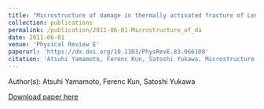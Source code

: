 ```yaml
---
title: "Microstructure of damage in thermally activated fracture of Lennard-Jones systems"
collection: publications
permalink: /publication/2011-06-01-Microstructure_of_da
date: 2011-06-01
venue: 'Physical Review E'
paperurl: 'https://dx.doi.org/10.1103/PhysRevE.83.066108'
citation: 'Atsuhi Yamamoto, Ferenc Kun, Satoshi Yukawa, Microstructure of damage in thermally activated fracture of Lennard-Jones systems, Physical Review E, <b>83</b>, 066108, (2011)'
---
```


Author(s): Atsuhi Yamamoto, Ferenc Kun, Satoshi Yukawa


<a href='https://dx.doi.org/10.1103/PhysRevE.83.066108'>Download paper here</a>
